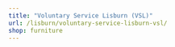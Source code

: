 ```yaml
---
title: "Voluntary Service Lisburn (VSL)"
url: /lisburn/voluntary-service-lisburn-vsl/
shop: furniture
---
```

